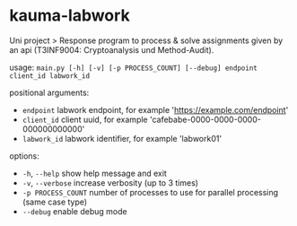 # kauma-labwork

Uni project > Response program to process & solve assignments given by an api (T3INF9004: Cryptoanalysis und Method-Audit).

usage: ```main.py [-h] [-v] [-p PROCESS_COUNT] [--debug] endpoint client_id labwork_id```

positional arguments:
- ```endpoint```          labwork endpoint, for example 'https://example.com/endpoint'
- ```client_id```         client uuid, for example 'cafebabe-0000-0000-0000-000000000000'
- ```labwork_id```        labwork identifier, for example 'labwork01'

options:
- ```-h```, ```--help```        show help message and exit
- ```-v```, ```--verbose```     increase verbosity (up to 3 times)
- ```-p PROCESS_COUNT```        number of processes to use for parallel processing (same case type)
- ```--debug```                 enable debug mode
